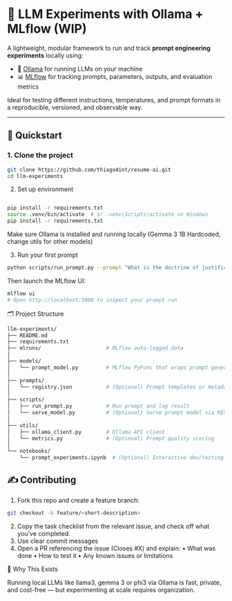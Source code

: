 # 🧪 LLM Experiments with Ollama + MLflow (WIP)

A lightweight, modular framework to run and track **prompt engineering experiments** locally using:

- 🧠 [Ollama](https://ollama.com) for running LLMs on your machine
- 📊 [MLflow](https://mlflow.org) for tracking prompts, parameters, outputs, and evaluation metrics

Ideal for testing different instructions, temperatures, and prompt formats in a reproducible, versioned, and observable way.

---

## 🚀 Quickstart

### 1. Clone the project

```bash
git clone https://github.com/thiago4int/resume-ai.git
cd llm-experiments
```

2. Set up environment
```bash

pip install -r requirements.txt
source .venv/bin/activate  # or .venv\Scripts\activate on Windows
pip install -r requirements.txt
```

Make sure Ollama is installed and running locally (Gemma 3 1B Hardcoded, change utils for other models)

3. Run your first prompt
```bash
python scripts/run_prompt.py --prompt "What is the doctrine of justification by faith?" --temperature 0.8
```
Then launch the MLflow UI:

```bash
mlflow ui
# Open http://localhost:5000 to inspect your prompt run
```


🗂 Project Structure
```bash
llm-experiments/
├── README.md
├── requirements.txt
├── mlruns/                     # MLflow auto-logged data
│
├── models/
│   └── prompt_model.py         # MLflow PyFunc that wraps prompt generation
│
├── prompts/
│   └── registry.json           # (Optional) Prompt templates or metadata
│
├── scripts/
│   ├── run_prompt.py           # Run prompt and log result
│   └── serve_model.py          # (Optional) Serve prompt model via REST
│
├── utils/
│   ├── ollama_client.py        # Ollama API client
│   └── metrics.py              # (Optional) Prompt quality scoring
│
└── notebooks/
    └── prompt_experiments.ipynb  # (Optional) Interactive dev/testing
```


## ✍️ Contributing
1.	Fork this repo and create a feature branch:

```bash
git checkout -b feature/<short-description>
```
2.	Copy the task checklist from the relevant issue, and check off what you’ve completed.
3.	Use clear commit messages
4.	Open a PR referencing the issue (Closes #X) and explain:
	•	What was done
	•	How to test it
	•	Any known issues or limitations


🧠 Why This Exists

Running local LLMs like llama3, gemma 3 or phi3 via Ollama is fast, private, and cost-free — but experimenting at scale requires organization.

